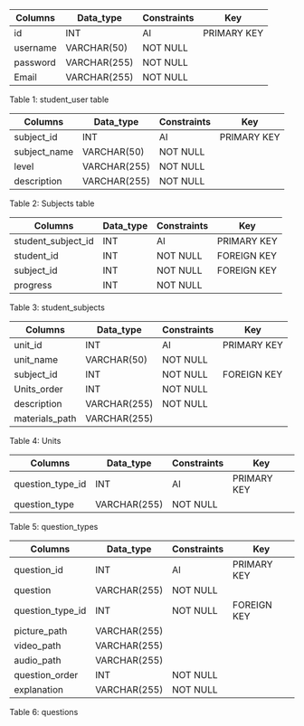 | Columns  | Data_type    | Constraints | Key         |
| -------- | ------------ | ----------- | ----------- |
| id       | INT          | AI          | PRIMARY KEY |
| username | VARCHAR(50)  | NOT NULL    |             |
| password | VARCHAR(255) | NOT NULL    |             |
| Email    | VARCHAR(255) | NOT NULL    |             |

Table 1: student_user table



| Columns      | Data_type    | Constraints | Key         |
| ------------ | ------------ | ----------- | ----------- |
| subject_id   | INT          | AI          | PRIMARY KEY |
| subject_name | VARCHAR(50)  | NOT NULL    |             |
| level        | VARCHAR(255) | NOT NULL    |             |
| description  | VARCHAR(255) | NOT NULL    |             |

Table 2: Subjects table



| Columns            | Data_type | Constraints | Key         |
| ------------------ | --------- | ----------- | ----------- |
| student_subject_id | INT       | AI          | PRIMARY KEY |
| student_id         | INT       | NOT NULL    | FOREIGN KEY |
| subject_id         | INT       | NOT NULL    | FOREIGN KEY |
| progress           | INT       | NOT NULL    |             |

Table 3: student_subjects



| Columns        | Data_type    | Constraints | Key         |
| -------------- | ------------ | ----------- | ----------- |
| unit_id        | INT          | AI          | PRIMARY KEY |
| unit_name      | VARCHAR(50)  | NOT NULL    |             |
| subject_id     | INT          | NOT NULL    | FOREIGN KEY |
| Units_order    | INT          | NOT NULL    |             |
| description    | VARCHAR(255) | NOT NULL    |             |
| materials_path | VARCHAR(255) |             |             |

Table 4: Units



| Columns          | Data_type    | Constraints | Key         |
| ---------------- | ------------ | ----------- | ----------- |
| question_type_id | INT          | AI          | PRIMARY KEY |
| question_type    | VARCHAR(255) | NOT NULL    |             |

Table 5: question_types



| Columns          | Data_type    | Constraints | Key         |
| ---------------- | ------------ | ----------- | ----------- |
| question_id      | INT          | AI          | PRIMARY KEY |
| question         | VARCHAR(255) | NOT NULL    |             |
| question_type_id | INT          | NOT NULL    | FOREIGN KEY |
| picture_path     | VARCHAR(255) |             |             |
| video_path       | VARCHAR(255) |             |             |
| audio_path       | VARCHAR(255) |             |             |
| question_order   | INT          | NOT NULL    |             |
| explanation      | VARCHAR(255) | NOT NULL    |             |

Table 6: questions